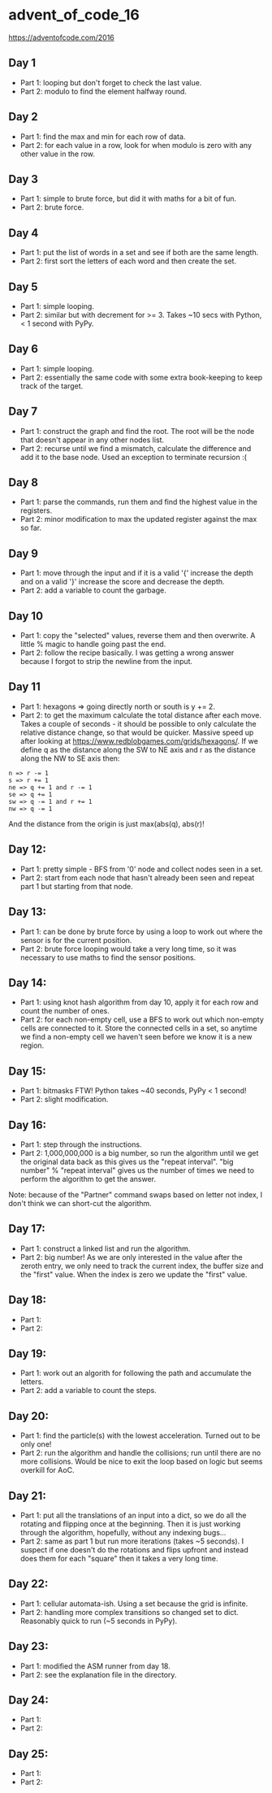 # advent_of_code_16
https://adventofcode.com/2016

## Day 1
- Part 1: looping but don't forget to check the last value.
- Part 2: modulo to find the element halfway round.

## Day 2
- Part 1: find the max and min for each row of data.
- Part 2: for each value in a row, look for when modulo is zero with any other value in the row.

## Day 3
- Part 1: simple to brute force, but did it with maths for a bit of fun.
- Part 2: brute force.

## Day 4
- Part 1: put the list of words in a set and see if both are the same length.
- Part 2: first sort the letters of each word and then create the set.

## Day 5
- Part 1: simple looping.
- Part 2: similar but with decrement for >= 3. Takes ~10 secs with Python, < 1 second with PyPy.

## Day 6
- Part 1: simple looping.
- Part 2: essentially the same code with some extra book-keeping to keep track of the target.

## Day 7
- Part 1: construct the graph and find the root. The root will be the node that doesn't appear in any other nodes list.
- Part 2: recurse until we find a mismatch, calculate the difference and add it to the base node. Used an exception to
terminate recursion :(

## Day 8
- Part 1: parse the commands, run them and find the highest value in the registers.
- Part 2: minor modification to max the updated register against the max so far.

## Day 9
- Part 1: move through the input and if it is a valid '{' increase the depth and on a valid '}' increase the score and
decrease the depth.
- Part 2: add a variable to count the garbage.

## Day 10
- Part 1: copy the "selected" values, reverse them and then overwrite. A little % magic to handle going past the end.
- Part 2: follow the recipe basically. I was getting a wrong answer because I forgot to strip the newline from the input.

## Day 11
- Part 1: hexagons => going directly north or south is y += 2.
- Part 2: to get the maximum calculate the total distance after each move. Takes a couple of seconds - it should be
possible to only calculate the relative distance change, so that would be quicker.
Massive speed up after looking at https://www.redblobgames.com/grids/hexagons/.
If we define q as the distance along the SW to NE axis and r as the distance along the NW to SE axis then:
```
n => r -= 1
s => r += 1
ne => q += 1 and r -= 1
se => q += 1
sw => q -= 1 and r += 1
nw => q -= 1
```
And the distance from the origin is just max(abs(q), abs(r)!


## Day 12:
- Part 1: pretty simple - BFS from '0' node and collect nodes seen in a set.
- Part 2: start from each node that hasn't already been seen and repeat part 1 but starting from that node.

## Day 13:
- Part 1: can be done by brute force by using a loop to work out where the sensor is for the current position.
- Part 2: brute force looping would take a very long time, so it was necessary to use maths to find the sensor positions.

## Day 14:
- Part 1: using knot hash algorithm from day 10, apply it for each row and count the number of ones.
- Part 2: for each non-empty cell, use a BFS to work out which non-empty cells are connected to it. Store the connected
cells  in a set, so anytime we find a non-empty cell we haven't seen before we know it is a new region.

## Day 15:
- Part 1: bitmasks FTW! Python takes ~40 seconds, PyPy < 1 second!
- Part 2: slight modification.

## Day 16:
- Part 1: step through the instructions.
- Part 2: 1,000,000,000 is a big number, so run the algorithm until we get the original data back as this gives us the
"repeat interval". "big number" % "repeat interval" gives us the number of times we need to perform the algorithm to get
the answer.

Note: because of the "Partner" command swaps based on letter not index, I don't think we can short-cut the algorithm.

## Day 17:
- Part 1: construct a linked list and run the algorithm.
- Part 2: big number! As we are only interested in the value after the zeroth entry, we only need to track the current
index, the buffer size and the "first" value. When the index is zero we update the "first" value.

## Day 18:
- Part 1:
- Part 2:

## Day 19:
- Part 1: work out an algorith for following the path and accumulate the letters.
- Part 2: add a variable to count the steps.

## Day 20:
- Part 1: find the particle(s) with the lowest acceleration. Turned out to be only one!
- Part 2: run the algorithm and handle the collisions; run until there are no more collisions.
Would be nice to exit the loop based on logic but seems overkill for AoC.

## Day 21:
- Part 1: put all the translations of an input into a dict, so we do all the rotating and flipping once at the beginning.
Then it is just working through the algorithm, hopefully, without any indexing bugs...
- Part 2: same as part 1 but run more iterations (takes ~5 seconds). I suspect if one doesn't do the rotations and
flips upfront and instead does them for each "square" then it takes a very long time.

## Day 22:
- Part 1: cellular automata-ish. Using a set because the grid is infinite.
- Part 2: handling more complex transitions so changed set to dict. Reasonably quick to run (~5 seconds in PyPy).

## Day 23:
- Part 1: modified the ASM runner from day 18.
- Part 2: see the explanation file in the directory.

## Day 24:
- Part 1:
- Part 2:

## Day 25:
- Part 1:
- Part 2:
